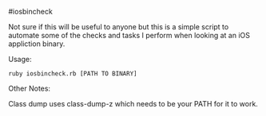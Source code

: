#iosbincheck

Not sure if this will be useful to anyone but this is a simple script to automate some of the checks and tasks I perform when looking at an iOS appliction binary.

Usage:

`ruby iosbincheck.rb [PATH TO BINARY]`

Other Notes:

Class dump uses class-dump-z which needs to be your PATH for it to work.
